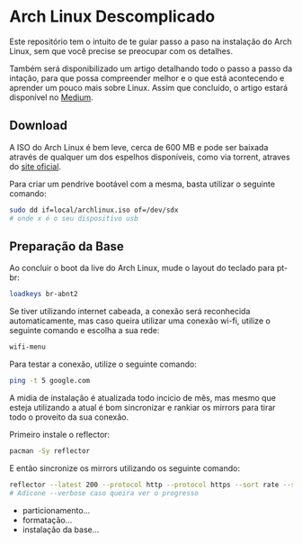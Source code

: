 # Arch Linux Descomplicado

Este repositório tem o intuito de te guiar passo a paso na instalação do Arch Linux, sem que você precise se preocupar com os detalhes.

Também será disponibilizado um artigo detalhando todo o passo a passo da intação, para que possa compreender melhor e o que está acontecendo e aprender um pouco mais sobre Linux. Assim que concluído, o artigo estará disponível no [Medium](todo).

## Download

A ISO do Arch Linux é bem leve, cerca de 600 MB e pode ser baixada através de qualquer um dos espelhos disponíveis, como via torrent, atraves do [site oficial](https://www.archlinux.org/download/).

Para criar um pendrive bootável com a mesma, basta utilizar o seguinte comando:

```sh
sudo dd if=local/archlinux.iso of=/dev/sdx
# onde x é o seu dispositivo usb
```

## Preparação da Base

Ao concluir o boot da live do Arch Linux, mude o layout do teclado para pt-br:

```sh
loadkeys br-abnt2
```

Se tiver utilizando internet cabeada, a conexão será reconhecida automaticamente, mas caso queira utilizar uma conexão wi-fi, utilize o seguinte comando e escolha a sua rede:

```sh
wifi-menu
```

Para testar a conexão, utilize o seguinte comando:

```sh
ping -t 5 google.com
```

A midia de instalação é atualizada todo incicio de mês, mas mesmo que esteja utilizando a atual é bom sincronizar e rankiar os mirrors para tirar todo o proveito da sua conexão.

Primeiro instale o reflector:
```sh
pacman -Sy reflector
```

E então sincronize os mirrors utilizando os seguinte comando:
```sh
reflector --latest 200 --protocol http --protocol https --sort rate --save /etc/pacman.d/mirrorlist
# Adicone --verbose caso queira ver o progresso
```

- particionamento...
- formatação...
- instalação da base...
